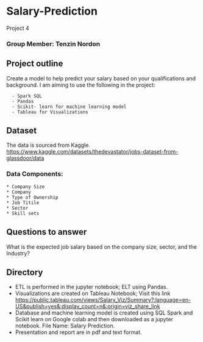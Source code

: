 # Salary-Prediction
Project 4

### Group Member: Tenzin Nordon
## Project outline
Create a  model to help predict your salary based on your qualifications and background.
I am aiming to use the following in the project:
      
      - Spark SQL
      - Pandas
      - Scikit- learn for machine learning model
      - Tableau for Visualizations

## Dataset
The data is sourced from Kaggle. https://www.kaggle.com/datasets/thedevastator/jobs-dataset-from-glassdoor/data
### Data Components:
    * Company Size
    * Company
    * Type of Ownership
    * Job Titile
    * Sector
    * Skill sets

## Questions to answer
What is the expected job salary based on the company size, sector, and the Industry?

## Directory
- ETL is performed in the jupyter notebook; ELT using Pandas.
- Visualizations are created on Tableau Notebook; Visit this link https://public.tableau.com/views/Salary_Viz/Summary?:language=en-US&publish=yes&:display_count=n&:origin=viz_share_link
- Database and machine learning model is created using SQL Spark and Scikit learn on Google colab and then downloaded as a jupyter notebook. File Name: Salary Prediction.
- Presentation and report are in pdf and text format.
